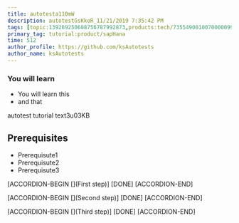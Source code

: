 ```yaml
---
title: autotesta110mW
description: autotestGsKkoR_11/21/2019 7:35:42 PM
tags: [topic:139269250608756787992873,products:tech/73554900100700000996,tutorial:experience/advanced]
primary_tag: tutorial:product/sapHana
time: 512
author_profile: https://github.com/ksAutotests
author_name: ksAutotests
---
```

### You will learn
- You will learn this
- and that

autotest tutorial text3u03KB

## Prerequisites
- Prerequisute1
- Prerequisute2
- Prerequisute3

[ACCORDION-BEGIN [](First step)]
[DONE]
[ACCORDION-END]

[ACCORDION-BEGIN [](Second step)]
[DONE]
[ACCORDION-END]

[ACCORDION-BEGIN [](Third step)]
[DONE]
[ACCORDION-END]

